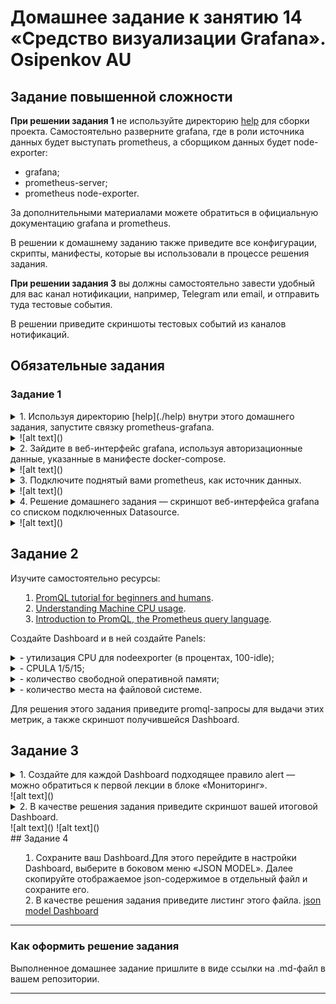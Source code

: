 # Домашнее задание к занятию 14 «Средство визуализации Grafana». Osipenkov AU

## Задание повышенной сложности

**При решении задания 1** не используйте директорию [help](./help) для сборки проекта. Самостоятельно разверните grafana, где в роли источника данных будет выступать prometheus, а сборщиком данных будет node-exporter:

- grafana;
- prometheus-server;
- prometheus node-exporter.

За дополнительными материалами можете обратиться в официальную документацию grafana и prometheus.

В решении к домашнему заданию также приведите все конфигурации, скрипты, манифесты, которые вы 
использовали в процессе решения задания.

**При решении задания 3** вы должны самостоятельно завести удобный для вас канал нотификации, например, Telegram или email, и отправить туда тестовые события.

В решении приведите скриншоты тестовых событий из каналов нотификаций.

## Обязательные задания

### Задание 1

<details><summary>1. Используя директорию [help](./help) внутри этого домашнего задания, запустите связку prometheus-grafana.<details><summary>
![alt text]()
</details>

<details><summary>2. Зайдите в веб-интерфейс grafana, используя авторизационные данные, указанные в манифесте docker-compose.<details><summary>
![alt text]()
</details>
<details><summary>3. Подключите поднятый вами prometheus, как источник данных.<details><summary>
![alt text]()
</details>

<details><summary>4. Решение домашнего задания — скриншот веб-интерфейса grafana со списком подключенных Datasource.<details><summary>
![alt text]()
</details>

## Задание 2

Изучите самостоятельно ресурсы:

1. [PromQL tutorial for beginners and humans](https://valyala.medium.com/promql-tutorial-for-beginners-9ab455142085).
2. [Understanding Machine CPU usage](https://www.robustperception.io/understanding-machine-cpu-usage).
3. [Introduction to PromQL, the Prometheus query language](https://grafana.com/blog/2020/02/04/introduction-to-promql-the-prometheus-query-language/).

Создайте Dashboard и в ней создайте Panels:

<details><summary>- утилизация CPU для nodeexporter (в процентах, 100-idle);<summary>

</details>

<details><summary>- CPULA 1/5/15;<summary>
</details>
<details><summary>- количество свободной оперативной памяти;<summary>
</details>
<details><summary>- количество места на файловой системе.<summary>
</details>

Для решения этого задания приведите promql-запросы для выдачи этих метрик, а также скриншот получившейся Dashboard.

## Задание 3

<details><summary>1. Создайте для каждой Dashboard подходящее правило alert — можно обратиться к первой лекции в блоке «Мониторинг».<summary>
![alt text]()
</details>

<details><summary>2. В качестве решения задания приведите скриншот вашей итоговой Dashboard.<summary>
![alt text]()
![alt text]()
</details>
## Задание 4

1. Сохраните ваш Dashboard.Для этого перейдите в настройки Dashboard, выберите в боковом меню «JSON MODEL». Далее скопируйте отображаемое json-содержимое в отдельный файл и сохраните его.
2. В качестве решения задания приведите листинг этого файла.
[json model Dashboard]()
---

### Как оформить решение задания

Выполненное домашнее задание пришлите в виде ссылки на .md-файл в вашем репозитории.

---
